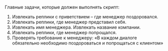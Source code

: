 Главные задачи, которые должен выполнять скрипт: 
1) Извлекать реплики с приветствием – где менеджер поздоровался.  
2) Извлекать реплики, где менеджер представил себя.  
3) Извлекать имя менеджера.  Извлекать название компании.  
4) Извлекать реплики, где менеджер попрощался. 
5) Проверять требование к менеджеру: «В каждом диалоге обязательно необходимо поздороваться и попрощаться с клиентом»
